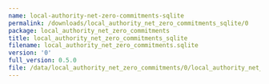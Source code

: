 ```yaml
---
name: local-authority-net-zero-commitments-sqlite
permalink: /downloads/local_authority_net_zero_commitments_sqlite/0
package: local_authority_net_zero_commitments
title: local_authority_net_zero_commitments_sqlite
filename: local_authority_net_zero_commitments.sqlite
version: '0'
full_version: 0.5.0
file: /data/local_authority_net_zero_commitments/0/local_authority_net_zero_commitments.sqlite
---
```

